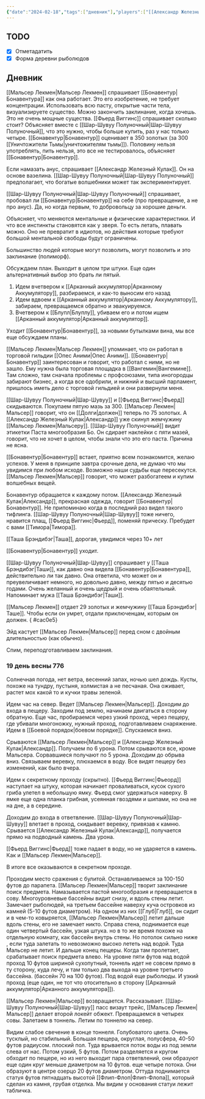 ```yaml
---
{"date":"2024-02-18","tags":["дневник"],"players":["[[Александр Железный Кулак\|Александр Железный Кулак]]","[[Мальсер Лекмен\|Мальсер Лекмен]]","[[Фьерд Виггинс\|Фьерд Виггинс]]","[[Шар-Шувуу Полуночный\|Шар-Шувуу Полуночный]]"],"campaign":"Школа приключенцев Безелота. Переплетенные судьбы","world-date":"18 день весны 776","world-time-start":"вечер","previous-session":"[[11 февраля 2024]]","next-session":"[[25 февраля 2024]]","dg-publish":true,"permalink":"/18-fevralya-2024/","dgPassFrontmatter":true}
---
```



## TODO
- [x] Отметадатить
- [x] Форма деревни рыболюдов

## Дневник
[[Мальсер Лекмен\|Мальсер Лекмен]] спрашивает [[Бонавентур\|Бонавентура]] как она работает. Это его изобретение, не требует концентрации. Использовать всю пасту, открытые части тела, визуализируете существо. Можно закончить заклинание, когда хочешь. Это не очень мощные существа. [[Фьерд Виггинс]] спрашивает сколько стоит? Объясняет вместе с [[Шар-Шувуу Полуночный\|Шар-Шувуу Полуночный]], что это нужно, чтобы больше купить, раз у нас только четыре. [[Бонавентур\|Бонавентур]] оценивает в 350 золотых (за 300 [[Уничтожители Тьмы\|уничтожителям тьмы]]). Половину нельзя употреблять, пить нельзя, это все не тестировалось, объясняет [[Бонавентур\|Бонавентур]].

Если намазать анус, спрашивает [[Александр Железный Кулак]]. Он на основе вазелина. [[Шар-Шувуу Полуночный\|Шар-Шувуу Полуночный]] предполагает, что богатые волшебники может так экспериментирует. 

[[Шар-Шувуу Полуночный\|Шар-Шувуу Полуночный]] спрашивает, пробовал ли [[Бонавентур\|Бонавентур]] на себе (про превращение, а не про анус). Да, но когда первым, то добровольцу за хорошие деньги.

Объясняет, что меняются ментальные и физические характеристики. И что все инстинкты становятся как у зверя. То есть летать, плавать можно. Оно не превратит в идиотов, но действия которые требуют большой ментальной свободы будут ограничены. 

Большинство людей которые могут позволить, могут позволить и это заклинание (полиморф).

Обсуждаем план. Выходит в целом три штуки. Еще один альтернативный выбор это брать ли пятый.
1) Идем вчетвером к [[Арканный аккумулятор\|Арканному Аккумулятору]], разбираемся, и как-то выносим его назад
2) Идем вдвоем к [[Арканный аккумулятор\|Арканному Аккумулятору]], забираем, превращаемся обратно и эвакуируемся.
3) Вчетвером к [[Блупл\|Блуплу]], убиваем его и потом ищем [[Арканный аккумулятор\|Арканный аккумулятор]].

Уходит [[Бонавентур\|Бонавентур]], за новыми бутылками вина, мы все еще обсуждаем планы. 

[[Мальсер Лекмен\|Мальсер Лекмен]] упоминает, что он работал в торговой гильдии [[Опес Аними\|Опес Аними]]. [[Бонавентур\|Бонавентур]] заинтересован и говорит, что работал с ними, но не зашло. Ему нужна была торговая площадка в [[Вангемин\|Вангемине]]. Там сложно, там сначала проблемы с профсоюзами, типа иногородцы забирают бизнес, а когда все одобрили, и нижний и высший парламент, пришлось иметь дело с торговой гильдией и они развернули меня. 

[[Шар-Шувуу Полуночный\|Шар-Шувуу]] и [[Фьерд Виггинс\|Фьерд]] скидываются. Покупаем пятую мазь за 300. [[Мальсер Лекмен\|Мальсер]] говорит, что он [[Долги\|должен]] теперь по 75 золотых. А [[Александр Железный Кулак\|Александр]] уже скинул жемчужину [[Мальсер Лекмен\|Мальсеру]]. [[Шар-Шувуу Полуночный]] видит этикетки Паста многообразия Бо. Он сдирает наклейки с пяти мазей, говорит, что не хочет в целом, чтобы знали что это его паста. Причина не ясна.

[[Бонавентур\|Бонавентур]] встает, приятно всем познакомится, желаю успехов. У меня в принципе завтра срочные дела, не думаю что мы увидимся при любом исходе. Возможно наши судьбы еще пересекутся. [[Мальсер Лекмен\|Мальсер]] говорит, что может разбогатеем и купим волшебных вещей.

Бонавентур обращается к каждому потом. [[Александр Железный Кулак\|Александр]], прекрасная одежда, говорит [[Бонавентур\|Бонавентур]]. Не припоминаю когда в последний раз видел такого тифлинга. [[Шар-Шувуу Полуночный\|Шар-Шувуу]] тоже ничего, нравится плащ, [[Фьерд Виггинс\|Фьерд]], поменяй прическу. Пребудет с вами [[Тимора\|Тимора]]. 

[[Таша Брэндибэг\|Таша]], дорогая, увидимся через 10+ лет

[[Бонавентур\|Бонавентур]] уходит.

[[Шар-Шувуу Полуночный\|Шар-Шувуу]] спрашивает у [[Таша Брэндибэг\|Таши]], как давно она видела [[Бонавентур\|Бонавентура]], действительно ли так давно. Она ответила, что может он и преувеличивает немного, но довольно давно, между пятью и десятью годами. Очень желанный и очень щедрый и очень обаятельный. Напоминает мужа [[Таша Брэндибэг\|Таши]]. 

[[Мальсер Лекмен]] отдает 29 золотых и жемчужину [[Таша Брэндибэг\|Таше]]. Чтобы если он умрет, отдали приключенцам, которым он должен.
{ #cac0e5}


Эйд кастует [[Мальсер Лекмен\|Мальсер]] перед сном с двойным длительностью (как обычно).

Спим, переподготавливаем заклинания. 
### 19 день весны 776

Солнечная погода, нет ветра, весенний запах, ночью шел дождь. Кусты, похоже на тундру, пустыня, холмистая а не песчаная. Она оживает, растет мох какой то и кучки травы зеленой. 

Идем час на север. Ведет [[Мальсер Лекмен\|Мальсер]]. Доходим до входа в пещеру. Заходим под землю, начинаем двигаться в сторону обратную. Еще час, пробираемся через узкий проход, через пещеру, где убивали многоножку, нужный проход, подготавливаем снаряжение. Идем в [[Боевой порядок\|боевом порядке]]. Спускаемся вниз. 

Срываются [[Мальсер Лекмен\|Мальсер]] и [[Александр Железный Кулак\|Александр]]. Получаем по 6 урона. Потом срываются все, кроме Мальсера. Сорвавшиеся получают по 5 урона. Доходим до обрыва вниз. Связываем веревку, плюхаемся в воду. Все видят пещеру без изменений, как было вчера. 

Идем к секретному проходу (скрытно). [[Фьерд Виггинс\|Фьеорд]] наступает на штуку, которая начинает проваливаться, кусок сухого гриба улетел в небольшую ямку. Фьерд смог удержаться наверху. В ямке еще одна планка грибная, усеянная гвоздями и шипами, но она не на дне, а в середине. 

Доходим до входа в ответвление. [[Шар-Шувуу Полуночный\|Шар-Шувуу]] влетает в проход, скидывает веревку, привязав к камню. Срывается [[Александр Железный Кулак\|Александр]], получается прямо на подводный камень. Два урона. 

[[Фьерд Виггинс\|Фьерд]] тоже падает в воду, но не ударяется в камень. Как и [[Мальсер Лекмен\|Мальсер]].

В итоге все оказываются в секретном проходе.

Проходим место сражения с булитой. Останавливаемся за 100-150 футов до парапета. [[Мальсер Лекмен\|Мальсер]] творит заклинание поиск предмета. Намазывается пастой многообразия и превращается в сову. Многоуровневые бассейны видит снизу, и вдоль стены летит. Замечает рыболюдей, на третьем бассейне наверху куча островков из камней (5-10 футов диаметром). На одном из них [[Глуб\|Глуб]], он сидит и в чем-то ковыряется, [[Мальсер Лекмен\|Мальсер]] летит дальше вдоль стены, его не замечает никто. Справа стена, поднимается еще один четвертый бассейн, узкая штука. но в то же время похоже на отдельную комнату, как бассейн внутрь стены. Но потолок сильно ниже , если туда залетать то невозможно высоко лететь над водой. Туда Мальсер не летит. И дальше конец пещеры. Когда там пролетает, срабатывает поиск предмета влево. На уровне пяти футов над водой проход 10 футов шириной сухопутный, тоннель идет не совсем прямо в ту сторону, куда лечу, и там только два выхода на уровне третьего бассейна. (бассейн 70 на 100 футов). Под водой еще рыболюды. И узкий проход (еще один, не тот что отосительно в сторону [[Арканный аккумулятор\|Арканного аккумулятора]]). 

[[Мальсер Лекмен\|Мальсер]] возвращается. Рассказывает. [[Шар-Шувуу Полуночный\|Шар-Шувуу]] пасс визаут трейс, [[Мальсер Лекмен\|Мальсер]] делает второй локейт обжект. Превращаемся в четырех совы. Залетаем в тоннель. Летим по тоннелю на север. 

Видим слабое свечение в конце тоннеля. Голубоватого цвета. Очень тусклый, но стабильный. Большая пещера, округлая, полусфера, 40-50 футов радиусом. плоский пол. Туда врывается поток воды из под земли слева от нас. Потом узкий, 5 футов. Потом разделяется и кругом обходит по пещере, но из него выходит пара ответвлений, они образуют еще один круг меньше диаметром на 10 футов. еще четыре потока. Они образуют в центре озерцо 20 футов диаметром. Оттуда поднимается статуя футов пятнадцать высотой [[Флип-Флоп\|Флип-Флопа]], который сделан из камня, грубая отделка. Мы видим у основания статуи лежит табличка. 